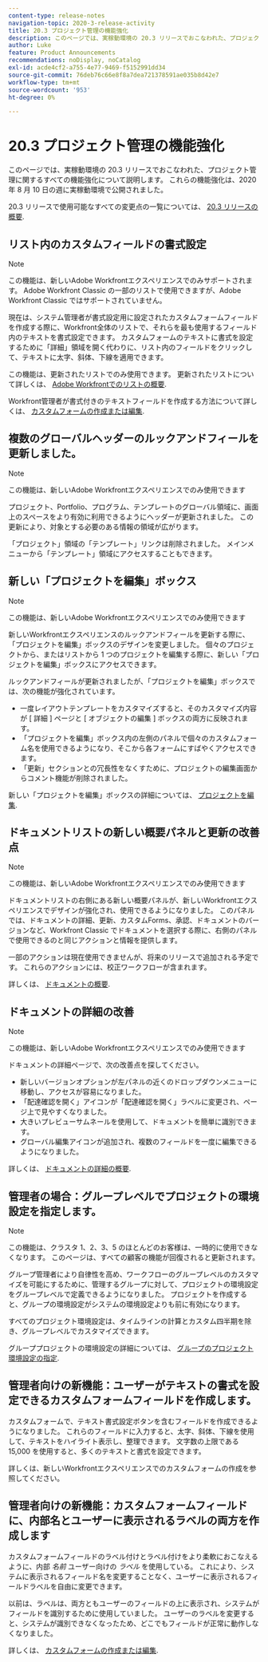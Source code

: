 ```yaml
---
content-type: release-notes
navigation-topic: 2020-3-release-activity
title: 20.3 プロジェクト管理の機能強化
description: このページでは、実稼動環境の 20.3 リリースでおこなわれた、プロジェクト管理に関するすべての機能強化について説明します。 これらの機能強化は、2020 年 8 月 10 日の週に実稼動環境で公開されました。
author: Luke
feature: Product Announcements
recommendations: noDisplay, noCatalog
exl-id: acde4cf2-a755-4e77-9469-f5152991dd34
source-git-commit: 76deb76c66e8f8a7dea721378591ae035b8d42e7
workflow-type: tm+mt
source-wordcount: '953'
ht-degree: 0%

---
```


# 20.3 プロジェクト管理の機能強化

このページでは、実稼動環境の 20.3 リリースでおこなわれた、プロジェクト管理に関するすべての機能強化について説明します。 これらの機能強化は、2020 年 8 月 10 日の週に実稼動環境で公開されました。

20.3 リリースで使用可能なすべての変更点の一覧については、 [20.3 リリースの概要](../../../product-announcements/product-releases/20.3-release-activity/20.3-release-overview.md).

## リスト内のカスタムフィールドの書式設定

>[!NOTE]
>
>この機能は、新しいAdobe Workfrontエクスペリエンスでのみサポートされます。 Adobe Workfront Classic の一部のリストで使用できますが、Adobe Workfront Classic ではサポートされていません。

現在は、システム管理者が書式設定用に設定されたカスタムフォームフィールドを作成する際に、Workfront全体のリストで、それらを最も使用するフィールド内のテキストを書式設定できます。 カスタムフォームのテキストに書式を設定するために「詳細」領域を開く代わりに、リスト内のフィールドをクリックして、テキストに太字、斜体、下線を適用できます。

この機能は、更新されたリストでのみ使用できます。 更新されたリストについて詳しくは、 [Adobe Workfrontでのリストの概要](../../../workfront-basics/navigate-workfront/use-lists/view-items-in-a-list.md).

Workfront管理者が書式付きのテキストフィールドを作成する方法について詳しくは、 [カスタムフォームの作成または編集](../../../administration-and-setup/customize-workfront/create-manage-custom-forms/create-or-edit-a-custom-form.md).

## 複数のグローバルヘッダーのルックアンドフィールを更新しました。

>[!NOTE]
>
>この機能は、新しいAdobe Workfrontエクスペリエンスでのみ使用できます

プロジェクト、Portfolio、プログラム、テンプレートのグローバル領域に、画面上のスペースをより有効に利用できるようにヘッダーが更新されました。 この更新により、対象とする必要のある情報の領域が広がります。

「プロジェクト」領域の「テンプレート」リンクは削除されました。 メインメニューから「テンプレート」領域にアクセスすることもできます。

## 新しい「プロジェクトを編集」ボックス

>[!NOTE]
>
>この機能は、新しいAdobe Workfrontエクスペリエンスでのみ使用できます

新しいWorkfrontエクスペリエンスのルックアンドフィールを更新する際に、「プロジェクトを編集」ボックスのデザインを変更しました。 個々のプロジェクトから、またはリストから 1 つのプロジェクトを編集する際に、新しい「プロジェクトを編集」ボックスにアクセスできます。

ルックアンドフィールが更新されましたが、「プロジェクトを編集」ボックスでは、次の機能が強化されています。

* 一度レイアウトテンプレートをカスタマイズすると、そのカスタマイズ内容が [ 詳細 ] ページと [ オブジェクトの編集 ] ボックスの両方に反映されます。
* 「プロジェクトを編集」ボックス内の左側のパネルで個々のカスタムフォーム名を使用できるようになり、そこから各フォームにすばやくアクセスできます。
* 「更新」セクションとの冗長性をなくすために、プロジェクトの編集画面からコメント機能が削除されました。

<!--
<p data-mc-conditions="QuicksilverOrClassic.Draft mode">For information about the new Edit Box box, see "New Edit Object box" (NEW ARTICLE, LINK LATER!!).</p>
-->

新しい「プロジェクトを編集」ボックスの詳細については、 [プロジェクトを編集](../../../manage-work/projects/manage-projects/edit-projects.md).

## ドキュメントリストの新しい概要パネルと更新の改善点

>[!NOTE]
>
>この機能は、新しいAdobe Workfrontエクスペリエンスでのみ使用できます

ドキュメントリストの右側にある新しい概要パネルが、新しいWorkfrontエクスペリエンスでデザインが強化され、使用できるようになりました。 このパネルでは、ドキュメントの詳細、更新、カスタムForms、承認、ドキュメントのバージョンなど、Workfront Classic でドキュメントを選択する際に、右側のパネルで使用できるのと同じアクションと情報を提供します。

一部のアクションは現在使用できませんが、将来のリリースで追加される予定です。 これらのアクションには、校正ワークフローが含まれます。

詳しくは、 [ドキュメントの概要](../../../documents/managing-documents/summary-for-documents.md).

## ドキュメントの詳細の改善

>[!NOTE]
>
>この機能は、新しいAdobe Workfrontエクスペリエンスでのみ使用できます

ドキュメントの詳細ページで、次の改善点を探してください。

* 新しいバージョンオプションが左パネルの近くのドロップダウンメニューに移動し、アクセスが容易になりました。
* 「配達確認を開く」アイコンが「配達確認を開く」ラベルに変更され、ページ上で見やすくなりました。
* 大きいプレビューサムネールを使用して、ドキュメントを簡単に識別できます。
* グローバル編集アイコンが追加され、複数のフィールドを一度に編集できるようになりました。

詳しくは、 [ドキュメントの詳細の概要](../../../documents/managing-documents/document-details-overview.md).

## 管理者の場合：グループレベルでプロジェクトの環境設定を指定します。

>[!NOTE]
>
>この機能は、クラスタ 1、2、3、5 のほとんどのお客様は、一時的に使用できなくなります。 このページは、すべての顧客の機能が回復されると更新されます。

グループ管理者により自律性を高め、ワークフローのグループレベルのカスタマイズを可能にするために、管理するグループに対して、プロジェクトの環境設定をグループレベルで定義できるようになりました。 プロジェクトを作成すると、グループの環境設定がシステムの環境設定よりも前に有効になります。

すべてのプロジェクト環境設定は、タイムラインの計算とカスタム四半期を除き、グループレベルでカスタマイズできます。

グループプロジェクトの環境設定の詳細については、 [グループのプロジェクト環境設定の指定](../../../administration-and-setup/manage-groups/create-and-manage-groups/configure-project-preferences-group.md).

## 管理者向けの新機能：ユーザーがテキストの書式を設定できるカスタムフォームフィールドを作成します。

カスタムフォームで、テキスト書式設定ボタンを含むフィールドを作成できるようになりました。 これらのフィールドに入力すると、太字、斜体、下線を使用して、テキストをハイライト表示し、整理できます。 文字数の上限である 15,000 を使用すると、多くのテキストと書式を設定できます。

詳しくは、新しいWorkfrontエクスペリエンスでのカスタムフォームの作成を参照してください。

## 管理者向けの新機能：カスタムフォームフィールドに、内部名とユーザーに表示されるラベルの両方を作成します

カスタムフォームフィールドのラベル付けとラベル付けをより柔軟におこなえるように、内部 *名前* ユーザー向けの *ラベル* を使用している。 これにより、システムに表示されるフィールド名を変更することなく、ユーザーに表示されるフィールドラベルを自由に変更できます。

以前は、ラベルは、両方ともユーザーのフィールドの上に表示され、システムがフィールドを識別するために使用していました。 ユーザーのラベルを変更すると、システムが識別できなくなったため、どこでもフィールドが正常に動作しなくなりました。

詳しくは、 [カスタムフォームの作成または編集](../../../administration-and-setup/customize-workfront/create-manage-custom-forms/create-or-edit-a-custom-form.md).

